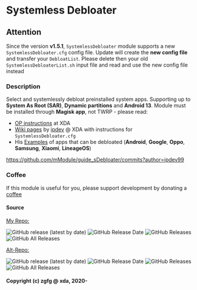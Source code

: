 # Systemless Debloater

## Attention
Since the version **v1.5.1**, `SystemlessDebloater` module supports a new `SystemlessDebloater.cfg` config file. Update will create the **new config file** and transfer your `DebloatList`. Please delete then your old `SystemlessDebloaterList.sh` input file and read and use the new config file instead

### Description
Select and systemlessly debloat preinstalled system apps. Supporting up to **System As Root (SAR)**, **Dynamic partitions** and **Android 13**. Module must be installed through **Magisk app**, not TWRP - please read:

- [OP instructions](https://forum.xda-developers.com/mi-9t/how-to/magisk-module-systemless-debloater-t4180083) at XDA
- [Wiki pages](https://github.com/mModule/guide_sDebloater/wiki/ConfigScript) by [ipdev]() @ XDA with instructions for `SystemlessDebloater.cfg`
- His [Examples](https://github.com/mModule/guide_sDebloater/wiki/CommunityList) of apps that can be debloated (**Android**, **Google**, **Oppo**, **Samsung**, **Xiaomi**, **LineageOS**)


https://github.com/mModule/guide_sDebloater/commits?author=ipdev99

### Coffee
If this module is useful for you, please support development by donating a [coffee](https://www.paypal.me/ipenzar)

#### Source

[My Repo:](https://github.com/zgfg/SystemlessDebloater)

![GitHub release (latest by date)](https://img.shields.io/github/v/release/zgfg/SystemlessDebloater?label=Release&style=plastic) ![GitHub Release Date](https://img.shields.io/github/release-date/zgfg/SystemlessDebloater?label=Release%20Date&style=plastic)
![GitHub Releases](https://img.shields.io/github/downloads/zgfg/SystemlessDebloater/latest/total?label=Downloads%20%28Latest%20Release%29&style=plastic)
![GitHub All Releases](https://img.shields.io/github/downloads/zgfg/SystemlessDebloater/total?label=Total%20Downloads%20%28All%20Releases%29&style=plastic)

[Alt-Repo:](https://github.com/Magisk-Modules-Alt-Repo/SystemlessDebloater)

![GitHub release (latest by date)](https://img.shields.io/github/v/release/Magisk-Modules-Alt-Repo/SystemlessDebloater?label=Release&style=plastic) ![GitHub Release Date](https://img.shields.io/github/release-date/Magisk-Modules-Alt-Repo/SystemlessDebloater?label=Release%20Date&style=plastic)
![GitHub Releases](https://img.shields.io/github/downloads/Magisk-Modules-Alt-Repo/SystemlessDebloater/latest/total?label=Downloads%20%28Latest%20Release%29&style=plastic)
![GitHub All Releases](https://img.shields.io/github/downloads/Magisk-Modules-Alt-Repo/SystemlessDebloater/total?label=Total%20Downloads%20%28All%20Releases%29&style=plastic)

#### Copyright (c) zgfg @ xda, 2020-

